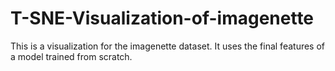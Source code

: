 # T-SNE-Visualization-of-imagenette
This is a visualization for the imagenette dataset. It uses the final features of a model trained from scratch.
